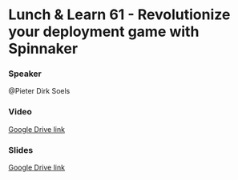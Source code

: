 # Lunch & Learn 61 - Revolutionize your deployment game with Spinnaker

### Speaker
@Pieter Dirk Soels

### Video
[Google Drive link](https://drive.google.com/file/d/1P0mjeuUE5_BOKJi12x1nOBgjYnUc_SVY/view?usp=sharing)

### Slides
[Google Drive link](https://drive.google.com/file/d/11BtqYAM9ACc3CFMoKt9CtFDSOuX8T7Pa/view?usp=sharing)